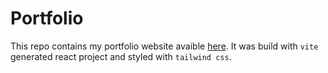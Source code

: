 # Portfolio

This repo contains my portfolio website avaible [here](ondrejtucek.netlify.app). It was build with `vite` generated react project and styled with `tailwind css`.

